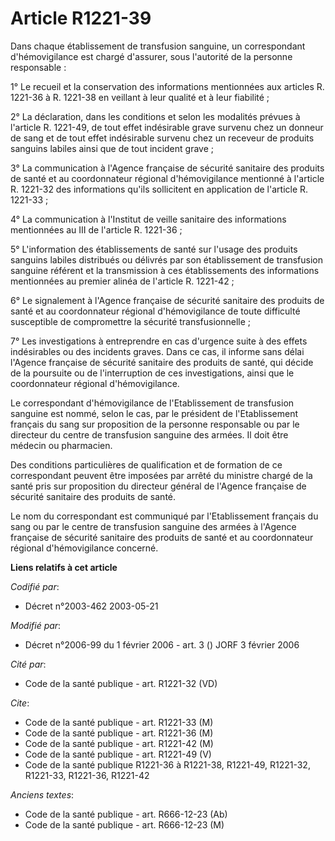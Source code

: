 # Article R1221-39

Dans chaque établissement de transfusion sanguine, un correspondant d'hémovigilance est chargé d'assurer, sous l'autorité de
la personne responsable :

1° Le recueil et la conservation des informations mentionnées aux articles R. 1221-36 à R. 1221-38 en veillant à leur qualité
et à leur fiabilité ;

2° La déclaration, dans les conditions et selon les modalités prévues à l'article R. 1221-49, de tout effet indésirable grave
survenu chez un donneur de sang et de tout effet indésirable survenu chez un receveur de produits sanguins labiles ainsi que
de tout incident grave ;

3° La communication à l'Agence française de sécurité sanitaire des produits de santé et au coordonnateur régional
d'hémovigilance mentionné à l'article R. 1221-32 des informations qu'ils sollicitent en application de l'article R. 1221-33 ;

4° La communication à l'Institut de veille sanitaire des informations mentionnées au III de l'article R. 1221-36 ;

5° L'information des établissements de santé sur l'usage des produits sanguins labiles distribués ou délivrés par son
établissement de transfusion sanguine référent et la transmission à ces établissements des informations mentionnées au
premier alinéa de l'article R. 1221-42 ;

6° Le signalement à l'Agence française de sécurité sanitaire des produits de santé et au coordonnateur régional
d'hémovigilance de toute difficulté susceptible de compromettre la sécurité transfusionnelle ;

7° Les investigations à entreprendre en cas d'urgence suite à des effets indésirables ou des incidents graves. Dans ce cas,
il informe sans délai l'Agence française de sécurité sanitaire des produits de santé, qui décide de la poursuite ou de
l'interruption de ces investigations, ainsi que le coordonnateur régional d'hémovigilance.

Le correspondant d'hémovigilance de l'Etablissement de transfusion sanguine est nommé, selon le cas, par le président de
l'Etablissement français du sang sur proposition de la personne responsable ou par le directeur du centre de transfusion
sanguine des armées. Il doit être médecin ou pharmacien.

Des conditions particulières de qualification et de formation de ce correspondant peuvent être imposées par arrêté du
ministre chargé de la santé pris sur proposition du directeur général de l'Agence française de sécurité sanitaire des
produits de santé.

Le nom du correspondant est communiqué par l'Etablissement français du sang ou par le centre de transfusion sanguine des
armées à l'Agence française de sécurité sanitaire des produits de santé et au coordonnateur régional d'hémovigilance
concerné.

**Liens relatifs à cet article**

_Codifié par_:

  - Décret n°2003-462 2003-05-21

_Modifié par_:

  - Décret n°2006-99 du 1 février 2006 - art. 3 () JORF 3 février 2006

_Cité par_:

  - Code de la santé publique - art. R1221-32 (VD)

_Cite_:

  - Code de la santé publique - art. R1221-33 (M)
  - Code de la santé publique - art. R1221-36 (M)
  - Code de la santé publique - art. R1221-42 (M)
  - Code de la santé publique - art. R1221-49 (V)
  - Code de la santé publique R1221-36 à R1221-38, R1221-49, R1221-32, R1221-33, R1221-36, R1221-42

_Anciens textes_:

  - Code de la santé publique - art. R666-12-23 (Ab)
  - Code de la santé publique - art. R666-12-23 (M)
